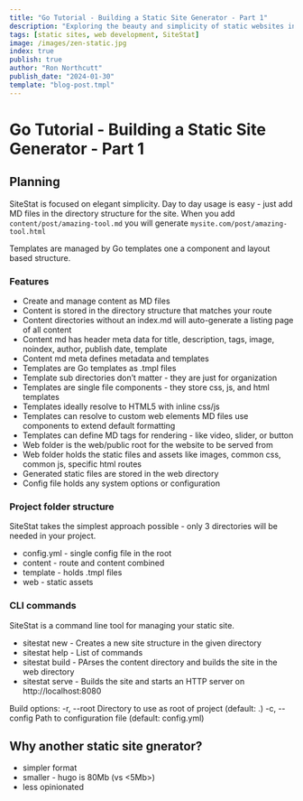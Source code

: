 ```yaml
---
title: "Go Tutorial - Building a Static Site Generator - Part 1"
description: "Exploring the beauty and simplicity of static websites in the modern web era."
tags: [static sites, web development, SiteStat]
image: /images/zen-static.jpg
index: true
publish: true
author: "Ron Northcutt"
publish_date: "2024-01-30"
template: "blog-post.tmpl"
---
```


# Go Tutorial - Building a Static Site Generator - Part  1
## Planning
SiteStat is focused on elegant simplicity. Day to day usage is easy - just add MD files in the directory structure for the site. When you add `content/post/amazing-tool.md` you will generate
`mysite.com/post/amazing-tool.html`

Templates are managed by Go templates one a component and layout based structure.

### Features
- Create and manage content as MD files
- Content is stored in the directory structure that matches your route
- Content directories without an index.md will auto-generate a listing page of all content
- Content md has header meta data for title, description, tags, image, noindex, author, publish date, template
- Content md meta defines metadata and templates
- Templates are Go templates as .tmpl files
- Template sub directories don’t matter - they are just for organization
- Templates are single file components - they store css, js, and html templates
- Templates ideally resolve to HTML5 with inline css/js
- Templates can resolve to custom web elements
MD files use components to extend default formatting
- Templates can define MD tags for rendering - like video, slider, or button
- Web folder is the web/public root for the website to be served from
- Web folder holds the static files and assets like images, common css, common js, specific html routes
- Generated static files are stored in the web directory
- Config file holds any system options or configuration

### Project folder structure
SiteStat takes the simplest approach possible - only 3 directories will be needed in your project. 

- config.yml - single config file in the root
- content - route and content combined
- template - holds .tmpl files 
- web - static assets

### CLI commands
SiteStat is a command line tool for managing your static site. 

- sitestat new      - Creates a new site structure in the given directory
- sitestat help      - List of commands
- sitestat build     - PArses the content directory and builds the site in the web directory
- sitestat serve    - Builds the site and starts an HTTP server on http://localhost:8080


Build options:
    -r, --root <ROOT> Directory to use as root of project (default: .)
    -c, --config <CONFIG> Path to configuration file (default: config.yml)

## Why another static site gnerator?
- simpler format
- smaller - hugo is 80Mb  (vs <5Mb>)
- less opinionated







